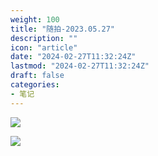 ```yaml
---
weight: 100
title: "随拍-2023.05.27"
description: ""
icon: "article"
date: "2024-02-27T11:32:24Z"
lastmod: "2024-02-27T11:32:24Z"
draft: false
categories:
- 笔记
---
```


![](https://oldbig9.github.io/images/IMG_20230527_101318.jpg)

![](https://oldbig9.github.io/images/IMG_20230527_103805.jpg)